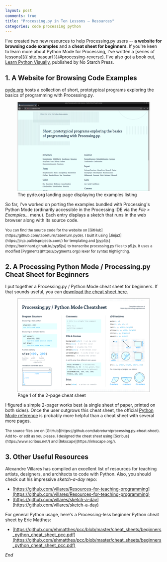 ```yaml
---
layout: post
comments: true
title: "Processing.py in Ten Lessons – Resources"
categories: code processing python
---
```


I've created two new resources to help Processing.py users -- **a website for browsing code examples** and a **cheat sheet for beginners**. If you're keen to learn more about Python Mode for Processing, I've written a [series of lessons]({{ site.baseurl }}/#processing-reverse). I've also got a book out, [Learn Python Visually](https://nostarch.com/Learn-Python-Visually), published by No Starch Press.

## 1. A Website for Browsing Code Examples


[pyde.org](http://pyde.org/) hosts a collection of short, prototypical programs exploring the basics of programming with Processing.py.

<figure>
  <img class="fullwidth" src="https://raw.githubusercontent.com/tabreturn/pyde.org/master/screenshot.png" />
  <figcaption>
    The pyde.org landing page displaying the examples listing
  </figcaption>
</figure>

So far, I've worked on porting the examples bundled with Processing's Python Mode (ordinarily accessible in the Processing IDE via the *File > Examples...* menu). Each entry displays a sketch that runs in the web browser along with its source code.

<small markdown="1">
You can find the source code for the website on [GitHub](https://github.com/tabreturn/tabreturn.pyde). I built it using [Jinja2](https://jinja.palletsprojects.com/) for templating and [pyp5js](https://berinhard.github.io/pyp5js/) to transcribe processing.py files to p5.js. It uses a modified [Pygments](https://pygments.org/) lexer for syntax highlighting.
</small>

## 2. A Processing Python Mode / Processing.py Cheat Sheet for Beginners

I put together a Processing.py / Python Mode cheat sheet for beginners. If that sounds useful, you can [download the cheat sheet here](https://raw.githubusercontent.com/tabreturn/processing.py-cheat-sheet/master/p.py_cc.pdf).

<figure>
  <img class="fullwidth" style="outline:1px solid #BBB" src="https://raw.githubusercontent.com/tabreturn/processing.py-cheat-sheet/master/img/page_1.png" />
  <figcaption>
    Page 1 of the 2-page cheat sheet
  </figcaption>
</figure>

I figured a simple 2-pager works best (a single sheet of paper, printed on both sides). Once the user outgrows this cheat sheet, the official [Python Mode reference](https://py.processing.org/reference/) is probably more helpful than a cheat sheet with several more pages.

<small markdown="1">
The source files are on [GitHub](https://github.com/tabreturn/processing.py-cheat-sheet). Add to- or edit as you please. I designed the cheat sheet using [Scribus](https://www.scribus.net/) and [Inkscape](https://inkscape.org/).
</small>

## 3. Other Useful Resources

Alexandre Villares has compiled an excellent list of resources for teaching artists, designers, and architects to code with Python. Also, you should check out his impressive *sketch-a-day* repo:

* [https://github.com/villares/Resources-for-teaching-programming](https://github.com/villares/Resources-for-teaching-programming)
* [https://github.com/villares/sketch-a-day](https://github.com/villares/sketch-a-day)

For general Python usage, here's a Processing-less beginner Python cheat sheet by Eric Matthes:

* [https://github.com/ehmatthes/pcc/blob/master/cheat_sheets/beginners_python_cheat_sheet_pcc.pdf](https://github.com/ehmatthes/pcc/blob/master/cheat_sheets/beginners_python_cheat_sheet_pcc.pdf)

*End*
